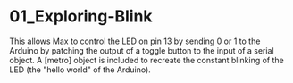 # 01_Exploring-Blink

This allows Max to control the LED on pin 13 by sending 0 or 1 to the Arduino by patching the output of a toggle button to the input of a serial object. A [metro] object is included to recreate the constant blinking of the LED (the "hello world" of the Arduino).
